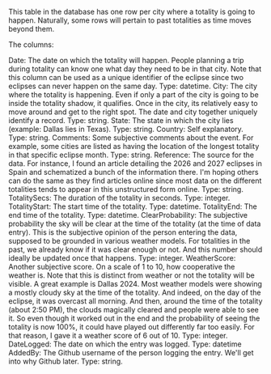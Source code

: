 This table in the database has one row per city where a totality is going to happen. Naturally, some rows will pertain to past totalities as time moves beyond them.

The columns:

Date: The date on which the totality will happen. People planning a trip during totality can know one what day they need to be in that city. Note that this column can be used as a unique identifier of the eclipse since two eclipses can never happen on the same day. Type: datetime.
City: The city where the totality is happening. Even if only a part of the city is going to be inside the totality shadow, it qualifies. Once in the city, its relatively easy to move around and get to the right spot. The date and city together uniquely identify a record. Type: string.
State: The state in which the city lies (example: Dallas lies in Texas). Type: string.
Country: Self explanatory. Type: string.
Comments: Some subjective comments about the event. For example, some cities are listed as having the location of the longest totality in that specific eclipse month. Type: string.
Reference: The source for the data. For instance, I found an article detailing the 2026 and 2027 eclipses in Spain and schematized a bunch of the information there. I'm hoping others can do the same as they find articles online since most data on the different totalities tends to appear in this unstructured form online. Type: string.
TotalitySecs: The duration of the totality in seconds. Type: integer.
TotalityStart: The start time of the totality. Type: datetime.
TotalityEnd: The end time of the totality. Type: datetime.
ClearProbability: The subjective probability the sky will be clear at the time of the totality (at the time of data entry). This is the subjective opinion of the person entering the data, supposed to be grounded in various weather models. For totalities in the past, we already know if it was clear enough or not. And this number should ideally be updated once that happens. Type: integer.
WeatherScore: Another subjective score. On a scale of 1 to 10, how cooperative the weather is. Note that this is distinct from weather or not the totality will be visible. A great example is Dallas 2024. Most weather models were showing a mostly cloudy sky at the time of the totality. And indeed, on the day of the eclipse, it was overcast all morning. And then, around the time of the totality (about 2:50 PM), the clouds magically cleared and people were able to see it. So even though it worked out in the end and the probability of seeing the totality is now 100%, it could have played out differently far too easily. For that reason, I gave it a weather score of 6 out of 10. Type: integer.
DateLogged: The date on which the entry was logged. Type: datetime
AddedBy: The Github username of the person logging the entry. We'll get into why Github later. Type: string.
